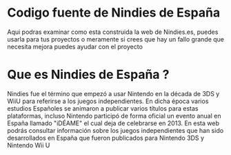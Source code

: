 # Codigo fuente de Nindies de España
Aqui podras examinar como esta construida la web de Nindies.es, puedes usarla para tus proyectos o meramente si crees que hay un fallo grande que necesita mejora puedes ayudar con el proyecto

# Que es Nindies de España ?
 Nindies fue el término que empezó a usar Nintendo en la década de 3DS y WiiU para referirse a los juegos independientes. En dicha época varios estudios Españoles se animaron a publicar varios títulos para estas plataformas, incluso Nintendo participó de forma oficial un evento anual en España llamado "iDÉAME" el cual deja de celebrarse en 2013. En esta web podrás consultar información sobre los juegos independientes que han sido desarrollados en España que fueron publicados para Nintendo 3DS y Nintendo Wii U

 